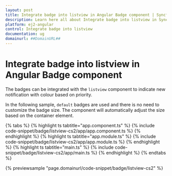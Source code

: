 ```yaml
---
layout: post
title: Integrate badge into listview in Angular Badge component | Syncfusion
description: Learn here all about Integrate badge into listview in Syncfusion Angular Badge component of Syncfusion Essential JS 2 and more.
platform: ej2-angular
control: Integrate badge into listview 
documentation: ug
domainurl: ##DomainURL##
---
```


# Integrate badge into listview in Angular Badge component

The badges can be integrated with the `listview` component to indicate new notification with colour based on priority.

In the following sample, `default` badges are used and there is no need to customize the
badge size. The component will automatically adjust the size based on the container element.

{% tabs %}
{% highlight ts tabtitle="app.component.ts" %}
{% include code-snippet/badge/listview-cs2/app/app.component.ts %}
{% endhighlight %}
{% highlight ts tabtitle="app.module.ts" %}
{% include code-snippet/badge/listview-cs2/app/app.module.ts %}
{% endhighlight %}
{% highlight ts tabtitle="main.ts" %}
{% include code-snippet/badge/listview-cs2/app/main.ts %}
{% endhighlight %}
{% endtabs %}
  
{% previewsample "page.domainurl/code-snippet/badge/listview-cs2" %}
